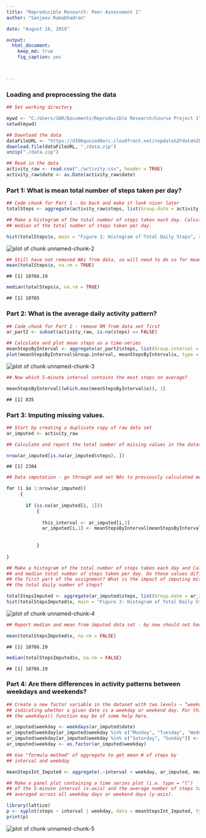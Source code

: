 ```yaml
---
title: "Reproducible Research: Peer Assessment 1"
author: "Sanjeev Ramabhadran"

date: "August 16, 2019"

output: 
  html_document:
    keep_md: true
    fig_caption: yes



---
```

























### Loading and preprocessing the data


```r
## Set working directory

mywd <- "C:/Users/SAR/Documents/Reproducible Research/Course Project 1"
setwd(mywd)

## Download the data
dataFileURL <- "https://d396qusza40orc.cloudfront.net/repdata%2Fdata%2Factivity.zip"
download.file(dataFileURL, "./data.zip")
unzip("./data.zip")

## Read in the data
activity_raw <- read.csv("./activity.csv", header = TRUE)
activity_raw$date <- as.Date(activity_raw$date)
```



### Part 1: What is mean total number of steps taken per day?



```r
## Code chunk for Part 1 - Go back and make it look nicer later
totalSteps <- aggregate(activity_raw$steps, list(Group.date = activity_raw$date), FUN = sum)

## Make a histogram of the total number of steps taken each day. Calculate and report the mean and
## median of the total number of steps taken per day.

hist(totalSteps$x, main = "Figure 1: Histogram of Total Daily Steps", xlab = "Total Daily Steps")
```

![plot of chunk unnamed-chunk-2](figure/unnamed-chunk-2-1.png)

```r
## Still have not removed NAs from data, so will need to do so for mean/median
mean(totalSteps$x, na.rm = TRUE)
```

```
## [1] 10766.19
```

```r
median(totalSteps$x, na.rm = TRUE)
```

```
## [1] 10765
```


### Part 2: What is the average daily activity pattern?



```r
## Code chunk for Part 2 - remove RM from data set first
ar_part2 <- subset(activity_raw, is.na(steps) == FALSE)

## Calculate and plot mean steps as a time-series
meanStepsByInterval <- aggregate(ar_part2$steps, list(Group.interval = ar_part2$interval), FUN = mean)
plot(meanStepsByInterval$Group.interval, meanStepsByInterval$x, type = "l", main = "Figure 2: Average Steps by Time Interval", xlab = "Time Interval", ylab = "Average Number of Steps" )
```

![plot of chunk unnamed-chunk-3](figure/unnamed-chunk-3-1.png)

```r
## Now which 5-minute interval contains the most steps on average?

meanStepsByInterval[(which.max(meanStepsByInterval$x)), 1]
```

```
## [1] 835
```


### Part 3: Imputing missing values.


```r
## Start by creating a duplicate copy of raw data set
ar_imputed <- activity_raw

## Calculate and report the total number of missing values in the dataset (i.e. the total number of rows with NAs).

nrow(ar_imputed[is.na(ar_imputed$steps), ])
```

```
## [1] 2304
```

```r
## Data imputation - go through and set NAs to previously calculated means

for (i in 1:nrow(ar_imputed))
     {
       
       if (is.na(ar_imputed[i, 1]))
           {
             
             this_interval <- ar_imputed[i,3]
             ar_imputed[i,1] <- meanStepsByInterval[meanStepsByInterval$Group.interval == this_interval, 2]
             
          
           }
       
}

## Make a histogram of the total number of steps taken each day and Calculate and report the mean
## and median total number of steps taken per day. Do these values differ from the estimates from
## the first part of the assignment? What is the impact of imputing missing data on the estimates of
## the total daily number of steps?

totalStepsImputed <- aggregate(ar_imputed$steps, list(Group.date = ar_imputed$date), FUN = sum)
hist(totalStepsImputed$x, main = "Figure 3: Histogram of Total Daily Steps (Imputed Data)", xlab = "Total Daily Steps")
```

![plot of chunk unnamed-chunk-4](figure/unnamed-chunk-4-1.png)

```r
## Report median and mean from imputed data set - by now should not have any NAs left

mean(totalStepsImputed$x, na.rm = FALSE)
```

```
## [1] 10766.19
```

```r
median(totalStepsImputed$x, na.rm = FALSE)
```

```
## [1] 10766.19
```

### Part 4: Are there differences in activity patterns between weekdays and weekends?


```r
## Create a new factor variable in the dataset with two levels – “weekday” and “weekend”
## indicating whether a given date is a weekday or weekend day. For this part 
## the weekdays() function may be of some help here.

ar_imputed$weekday <- weekdays(ar_imputed$date)
ar_imputed$weekday[ar_imputed$weekday %in% c("Monday", "Tuesday", "Wednesday", "Thursday", "Friday")] <- "Weekday"
ar_imputed$weekday[ar_imputed$weekday %in% c("Saturday", "Sunday")] <- "Weekend"
ar_imputed$weekday <- as.factor(ar_imputed$weekday)

## Use "formula method" of aggregate to get mean # of steps by
## interval and weekday

meanStepsInt_Imputed <- aggregate(.~interval + weekday, ar_imputed, mean)

## Make a panel plot containing a time series plot (i.e. type = "l")
## of the 5-minute interval (x-axis) and the average number of steps taken, 
## averaged across all weekday days or weekend days (y-axis). 

library(lattice)
p <- xyplot(steps ~ interval | weekday, data = meanStepsInt_Imputed, type = "l", layout = c(1,2), main = "Figure 4: Daily Activity, Weekend vs. Weekday", xlab = "Time Interval", ylab = "Average Number of Steps")
print(p)
```

![plot of chunk unnamed-chunk-5](figure/unnamed-chunk-5-1.png)
